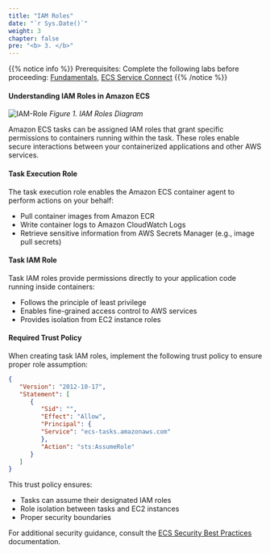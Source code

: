 ```yaml
---
title: "IAM Roles"
date: "`r Sys.Date()`"
weight: 3
chapter: false
pre: "<b> 3. </b>"
---
```


{{% notice info %}}
Prerequisites: Complete the following labs before proceeding: [Fundamentals](/ecs-immersion-day/en-US/30-basic), [ECS Service Connect](/ecs-immersion-day/en-US/60-networking/ecs-service-connect)
{{% /notice %}}

#### Understanding IAM Roles in Amazon ECS

![IAM-Role](/images/3-iam-roles/ECS-Lab-Networking-IAM-Role.png)
*Figure 1. IAM Roles Diagram*

Amazon ECS tasks can be assigned IAM roles that grant specific permissions to containers running within the task. These roles enable secure interactions between your containerized applications and other AWS services.

#### Task Execution Role

The task execution role enables the Amazon ECS container agent to perform actions on your behalf:

- Pull container images from Amazon ECR
- Write container logs to Amazon CloudWatch Logs
- Retrieve sensitive information from AWS Secrets Manager (e.g., image pull secrets)

#### Task IAM Role

Task IAM roles provide permissions directly to your application code running inside containers:

- Follows the principle of least privilege
- Enables fine-grained access control to AWS services
- Provides isolation from EC2 instance roles

#### Required Trust Policy

When creating task IAM roles, implement the following trust policy to ensure proper role assumption:

```json
{
   "Version": "2012-10-17",
   "Statement": [
      {
         "Sid": "",
         "Effect": "Allow",
         "Principal": {
         "Service": "ecs-tasks.amazonaws.com"
         },
         "Action": "sts:AssumeRole"
      }
   ]
}
```

This trust policy ensures:
- Tasks can assume their designated IAM roles
- Role isolation between tasks and EC2 instances
- Proper security boundaries

For additional security guidance, consult the [ECS Security Best Practices](https://docs.aws.amazon.com/AmazonECS/latest/developerguide/security.html) documentation.